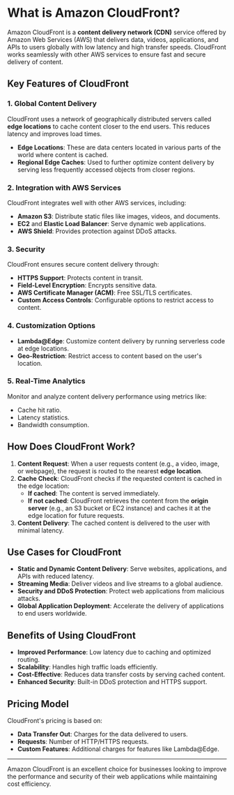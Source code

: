 # What is Amazon CloudFront?

Amazon CloudFront is a **content delivery network (CDN)** service offered by Amazon Web Services (AWS) that delivers data, videos, applications, and APIs to users globally with low latency and high transfer speeds. CloudFront works seamlessly with other AWS services to ensure fast and secure delivery of content.

## Key Features of CloudFront

### 1. **Global Content Delivery**
CloudFront uses a network of geographically distributed servers called **edge locations** to cache content closer to the end users. This reduces latency and improves load times.

- **Edge Locations**: These are data centers located in various parts of the world where content is cached.
- **Regional Edge Caches**: Used to further optimize content delivery by serving less frequently accessed objects from closer regions.

### 2. **Integration with AWS Services**
CloudFront integrates well with other AWS services, including:
- **Amazon S3**: Distribute static files like images, videos, and documents.
- **EC2** and **Elastic Load Balancer**: Serve dynamic web applications.
- **AWS Shield**: Provides protection against DDoS attacks.

### 3. **Security**
CloudFront ensures secure content delivery through:
- **HTTPS Support**: Protects content in transit.
- **Field-Level Encryption**: Encrypts sensitive data.
- **AWS Certificate Manager (ACM)**: Free SSL/TLS certificates.
- **Custom Access Controls**: Configurable options to restrict access to content.

### 4. **Customization Options**
- **Lambda@Edge**: Customize content delivery by running serverless code at edge locations.
- **Geo-Restriction**: Restrict access to content based on the user's location.

### 5. **Real-Time Analytics**
Monitor and analyze content delivery performance using metrics like:
- Cache hit ratio.
- Latency statistics.
- Bandwidth consumption.

## How Does CloudFront Work?

1. **Content Request**: When a user requests content (e.g., a video, image, or webpage), the request is routed to the nearest **edge location**.
2. **Cache Check**: CloudFront checks if the requested content is cached in the edge location:
   - **If cached**: The content is served immediately.
   - **If not cached**: CloudFront retrieves the content from the **origin server** (e.g., an S3 bucket or EC2 instance) and caches it at the edge location for future requests.
3. **Content Delivery**: The cached content is delivered to the user with minimal latency.

## Use Cases for CloudFront

- **Static and Dynamic Content Delivery**: Serve websites, applications, and APIs with reduced latency.
- **Streaming Media**: Deliver videos and live streams to a global audience.
- **Security and DDoS Protection**: Protect web applications from malicious attacks.
- **Global Application Deployment**: Accelerate the delivery of applications to end users worldwide.

## Benefits of Using CloudFront

- **Improved Performance**: Low latency due to caching and optimized routing.
- **Scalability**: Handles high traffic loads efficiently.
- **Cost-Effective**: Reduces data transfer costs by serving cached content.
- **Enhanced Security**: Built-in DDoS protection and HTTPS support.

## Pricing Model

CloudFront's pricing is based on:
- **Data Transfer Out**: Charges for the data delivered to users.
- **Requests**: Number of HTTP/HTTPS requests.
- **Custom Features**: Additional charges for features like Lambda@Edge.

---

Amazon CloudFront is an excellent choice for businesses looking to improve the performance and security of their web applications while maintaining cost efficiency.

